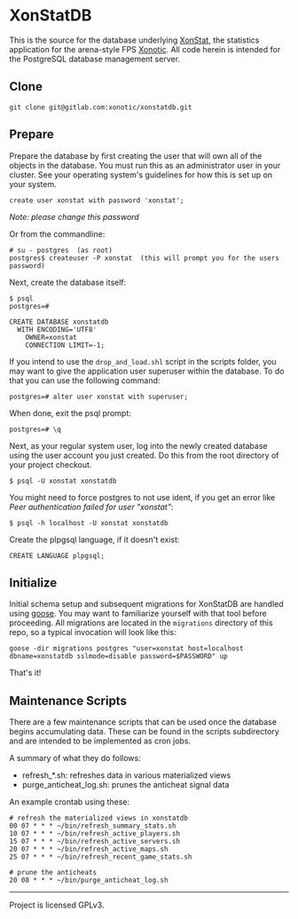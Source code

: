 # XonStatDB

This is the source for the database underlying [XonStat][xonstat], the statistics application for the arena-style FPS [Xonotic][xonotic]. 
All code herein is intended for the PostgreSQL database management server.

## Clone

```
git clone git@gitlab.com:xonotic/xonstatdb.git
```

## Prepare

Prepare the database by first creating the user that will own all of the objects in the database.
You must run this as an administrator user in your cluster.
See your operating system's guidelines for how this is set up on your system.

    create user xonstat with password 'xonstat';

   *Note: please change this password*

Or from the commandline:

    # su - postgres  (as root)
    postgres$ createuser -P xonstat  (this will prompt you for the users password)

Next, create the database itself:

    $ psql
    postgres=#

    CREATE DATABASE xonstatdb
      WITH ENCODING='UTF8'
        OWNER=xonstat
        CONNECTION LIMIT=-1;

If you intend to use the `drop_and_load.shl` script in the scripts folder, you may want to give
the application user superuser within the database. To do that you can use the following command:

    postgres=# alter user xonstat with superuser;

When done, exit the psql prompt: 

    postgres=# \q

Next, as your regular system user, log into the newly created database
using the user account you just created.
Do this from the root directory of your project checkout.

    $ psql -U xonstat xonstatdb

You might need to force postgres to not use ident, if you get an error
like *Peer authentication failed for user "xonstat"*:

    $ psql -h localhost -U xonstat xonstatdb


Create the plpgsql language, if it doesn't exist:

    CREATE LANGUAGE plpgsql;

## Initialize

Initial schema setup and subsequent migrations for XonStatDB are handled using [goose][goose]. 
You may want to familiarize yourself with that tool before proceeding. 
All migrations are located in the `migrations` directory of this repo, so a typical invocation will
look like this:

```
goose -dir migrations postgres "user=xonstat host=localhost dbname=xonstatdb sslmode=disable password=$PASSWORD" up
```

That's it!

## Maintenance Scripts

There are a few maintenance scripts that can be used
once the database begins accumulating data. These can be found in 
the scripts subdirectory and are intended to be implemented as cron jobs.
 
A summary of what they do follows:

- refresh_*.sh: refreshes data in various materialized views
- purge_anticheat_log.sh: prunes the anticheat signal data 

An example crontab using these: 
```
# refresh the materialized views in xonstatdb
00 07 * * * ~/bin/refresh_summary_stats.sh
10 07 * * * ~/bin/refresh_active_players.sh
15 07 * * * ~/bin/refresh_active_servers.sh
20 07 * * * ~/bin/refresh_active_maps.sh
25 07 * * * ~/bin/refresh_recent_game_stats.sh

# prune the anticheats
20 08 * * * ~/bin/purge_anticheat_log.sh
```

 

[xonotic]: http://www.xonotic.org/
[xonstat]: http://stats.xonotic.org/
[goose]: https://github.com/pressly/goose

----

Project is licensed GPLv3.
